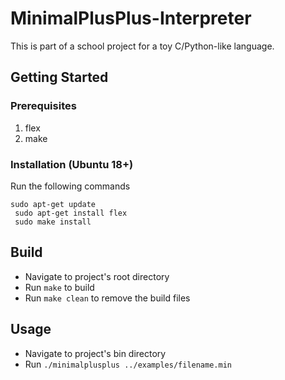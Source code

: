 # MinimalPlusPlus-Interpreter
This is part of a school project for a toy C/Python-like language.


## Getting Started

### Prerequisites

1. flex
2. make

### Installation (Ubuntu 18+)

Run the following commands

```
sudo apt-get update
 sudo apt-get install flex
 sudo make install
```

## Build

* Navigate to project's root directory
* Run `make` to build
* Run `make clean` to remove the build files

## Usage

* Navigate to project's bin directory
* Run `./minimalplusplus ../examples/filename.min`